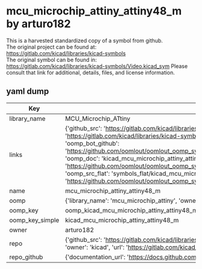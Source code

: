 # mcu_microchip_attiny_attiny48_m by arturo182  
This is a harvested standardized copy of a symbol from github.  
The original project can be found at:  
https://gitlab.com/kicad/libraries/kicad-symbols  
The original symbol can be found in:
https://gitlab.com/kicad/libraries/kicad-symbols/Video.kicad_sym
Please consult that link for additional, details, files, and license information.  
## yaml dump  
| Key | Value |  
| --- | --- |  
| library_name | MCU_Microchip_ATtiny |  
| links | {'github_src': 'https://gitlab.com/kicad/libraries/kicad-symbols/Video.kicad_sym', 'github_src_repo': 'https://gitlab.com/kicad/libraries/kicad-symbols', 'oomp_bot': 'kicad_mcu_microchip_attiny_attiny48_m/working', 'oomp_bot_github': 'https://github.com/oomlout/oomlout_oomp_symbol_bot/tree/main/kicad_mcu_microchip_attiny_attiny48_m/working', 'oomp_doc': 'kicad_mcu_microchip_attiny_attiny48_m/working', 'oomp_doc_github': 'https://github.com/oomlout/oomlout_oomp_symbol_doc/tree/main/kicad_mcu_microchip_attiny_attiny48_m/working', 'oomp_src_flat': 'symbols_flat/kicad_mcu_microchip_attiny_attiny48_m/working', 'oomp_src_flat_github': 'https://github.com/oomlout/oomlout_oomp_symbol_src/tree/main/kicad_mcu_microchip_attiny_attiny48_m/working'} |  
| name | mcu_microchip_attiny_attiny48_m |  
| oomp | {'library_name': 'mcu_microchip_attiny', 'owner_name': 'kicad', 'symbol_name': 'mcu_microchip_attiny_attiny48_m'} |  
| oomp_key | oomp_kicad_mcu_microchip_attiny_attiny48_m |  
| oomp_key_simple | kicad_mcu_microchip_attiny_attiny48_m |  
| owner | arturo182 |  
| repo | {'github_src': 'https://gitlab.com/kicad/libraries/kicad-symbols/Video.kicad_sym', 'name': 'libraries/kicad-symbols', 'owner': 'kicad', 'url': 'https://gitlab.com/kicad/libraries/kicad-symbols'} |  
| repo_github | {'documentation_url': 'https://docs.github.com/rest/repos/repos#get-a-repository', 'message': 'Not Found'} |  

